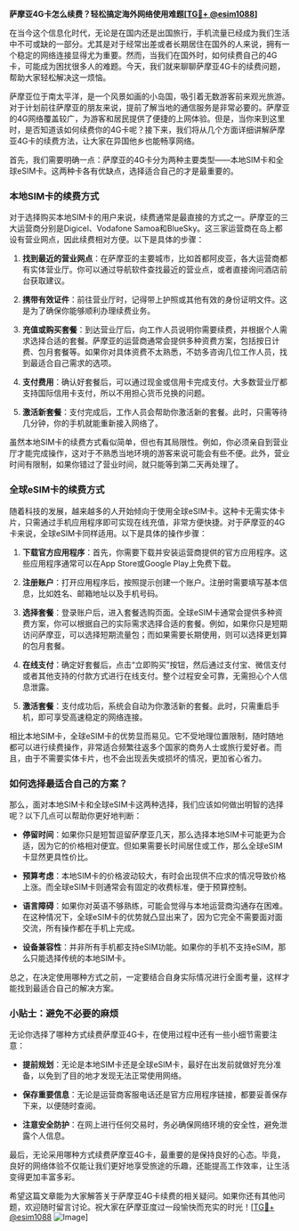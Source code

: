 **萨摩亚4G卡怎么续费？轻松搞定海外网络使用难题[[TG💪+ @esim1088](https://t.me/s/esim1088)]**

在当今这个信息化时代，无论是在国内还是出国旅行，手机流量已经成为我们生活中不可或缺的一部分。尤其是对于经常出差或者长期居住在国外的人来说，拥有一个稳定的网络连接显得尤为重要。然而，当我们在国外时，如何续费自己的4G卡，可能成为困扰很多人的难题。今天，我们就来聊聊萨摩亚4G卡的续费问题，帮助大家轻松解决这一烦恼。

萨摩亚位于南太平洋，是一个风景如画的小岛国，吸引着无数游客前来观光旅游。对于计划前往萨摩亚的朋友来说，提前了解当地的通信服务是非常必要的。萨摩亚的4G网络覆盖较广，为游客和居民提供了便捷的上网体验。但是，当你来到这里时，是否知道该如何续费你的4G卡呢？接下来，我们将从几个方面详细讲解萨摩亚4G卡的续费方法，让大家在异国他乡也能畅享网络。

首先，我们需要明确一点：萨摩亚的4G卡分为两种主要类型——本地SIM卡和全球eSIM卡。这两种卡各有优缺点，选择适合自己的才是最重要的。

### 本地SIM卡的续费方式

对于选择购买本地SIM卡的用户来说，续费通常是最直接的方式之一。萨摩亚的三大运营商分别是Digicel、Vodafone Samoa和BlueSky。这三家运营商在岛上都设有营业网点，因此续费相对方便。以下是具体的步骤：

1. **找到最近的营业网点**：在萨摩亚的主要城市，比如首都阿皮亚，各大运营商都有实体营业厅。你可以通过导航软件查找最近的营业点，或者直接询问酒店前台获取建议。
   
2. **携带有效证件**：前往营业厅时，记得带上护照或其他有效的身份证明文件。这是为了确保你能够顺利办理续费业务。

3. **充值或购买套餐**：到达营业厅后，向工作人员说明你需要续费，并根据个人需求选择合适的套餐。萨摩亚的运营商通常会提供多种资费方案，包括按日计费、包月套餐等。如果你对具体资费不太熟悉，不妨多咨询几位工作人员，找到最适合自己需求的选项。

4. **支付费用**：确认好套餐后，可以通过现金或信用卡完成支付。大多数营业厅都支持国际信用卡支付，所以不用担心货币兑换的问题。

5. **激活新套餐**：支付完成后，工作人员会帮助你激活新的套餐。此时，只需等待几分钟，你的手机就能重新接入网络了。

虽然本地SIM卡的续费方式看似简单，但也有其局限性。例如，你必须亲自到营业厅才能完成操作，这对于不熟悉当地环境的游客来说可能会有些不便。此外，营业时间有限制，如果你错过了营业时间，就只能等到第二天再处理了。

### 全球eSIM卡的续费方式

随着科技的发展，越来越多的人开始倾向于使用全球eSIM卡。这种卡无需实体卡片，只需通过手机应用程序即可实现在线充值，非常方便快捷。对于萨摩亚的4G卡来说，全球eSIM卡同样适用。以下是具体的操作步骤：

1. **下载官方应用程序**：首先，你需要下载并安装运营商提供的官方应用程序。这些应用程序通常可以在App Store或Google Play上免费下载。

2. **注册账户**：打开应用程序后，按照提示创建一个账户。注册时需要填写基本信息，比如姓名、邮箱地址以及手机号码。

3. **选择套餐**：登录账户后，进入套餐选购页面。全球eSIM卡通常会提供多种资费方案，你可以根据自己的实际需求选择合适的套餐。例如，如果你只是短期访问萨摩亚，可以选择短期流量包；而如果需要长期使用，则可以选择更划算的包月套餐。

4. **在线支付**：确定好套餐后，点击“立即购买”按钮，然后通过支付宝、微信支付或者其他支持的付款方式进行在线支付。整个过程安全可靠，无需担心个人信息泄露。

5. **激活套餐**：支付成功后，系统会自动为你激活新的套餐。此时，只需重启手机，即可享受高速稳定的网络连接。

相比本地SIM卡，全球eSIM卡的优势显而易见。它不受地理位置限制，随时随地都可以进行续费操作，非常适合频繁往返多个国家的商务人士或旅行爱好者。而且，由于不需要实体卡片，也不会出现丢失或损坏的情况，更加省心省力。

### 如何选择最适合自己的方案？

那么，面对本地SIM卡和全球eSIM卡这两种选择，我们应该如何做出明智的选择呢？以下几点可以帮助你更好地判断：

- **停留时间**：如果你只是短暂逗留萨摩亚几天，那么选择本地SIM卡可能更为合适，因为它的价格相对便宜。但如果需要长时间居住或工作，那么全球eSIM卡显然更具性价比。

- **预算考虑**：本地SIM卡的价格波动较大，有时会出现供不应求的情况导致价格上涨。而全球eSIM卡则通常会有固定的收费标准，便于预算控制。

- **语言障碍**：如果你对英语不够熟练，可能会觉得与本地运营商沟通存在困难。在这种情况下，全球eSIM卡的优势就凸显出来了，因为它完全不需要面对面交流，所有操作都在手机上完成。

- **设备兼容性**：并非所有手机都支持eSIM功能。如果你的手机不支持eSIM，那么只能选择传统的本地SIM卡。

总之，在决定使用哪种方式之前，一定要结合自身实际情况进行全面考量，这样才能找到最适合自己的解决方案。

### 小贴士：避免不必要的麻烦

无论你选择了哪种方式续费萨摩亚4G卡，在使用过程中还有一些小细节需要注意：

- **提前规划**：无论是本地SIM卡还是全球eSIM卡，最好在出发前就做好充分准备，以免到了目的地才发现无法正常使用网络。

- **保存重要信息**：无论是运营商客服电话还是官方应用程序链接，都要妥善保存下来，以便随时查阅。

- **注意安全防护**：在网上进行任何交易时，务必确保网络环境的安全性，避免泄露个人信息。

最后，无论采用哪种方式续费萨摩亚4G卡，最重要的是保持良好的心态。毕竟，良好的网络体验不仅能让我们更好地享受旅途的乐趣，还能提高工作效率，让生活变得更加丰富多彩。

希望这篇文章能为大家解答关于萨摩亚4G卡续费的相关疑问。如果你还有其他问题，欢迎随时留言讨论。祝大家在萨摩亚度过一段愉快而充实的时光！[[TG💪+ @esim1088](https://t.me/s/esim1088) ![Image](https://i.postimg.cc/4NQfJmqS/Snipaste-2025-05-13-00-14-12.png)]